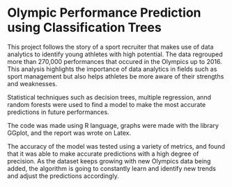 # Olympic Performance Prediction using Classification Trees
This project follows the story of a sport recruiter that makes use of data analytics to identify young athletes with high potential. The data regrouped more than 270,000 performances that occured in the Olympics up to 2016. This analysis highlights the importance of data analytics in fields such as sport management but also helps athletes be more aware of their strengths and weaknesses. 

Statistical techniques such as decision trees, multiple regression, annd random forests were used to find a model to make the most accurate predictions in future performances. 

The code was made using R language, graphs were made with the library GGplot, and the report was wrote on Latex. 

The accuracy of the model was tested using a variety of metrics, and found that it was able to make accurate predictions with a high degree of precision. As the dataset keeps growing with new Olympics data being added, the algorithm is going to constantly learn and identify new trends and adjust the predictions accordingly.
